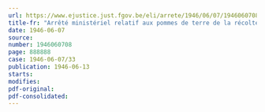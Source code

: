 ```yaml
---
url: https://www.ejustice.just.fgov.be/eli/arrete/1946/06/07/1946060708/justel
title-fr: "Arrêté ministériel relatif aux pommes de terre de la récolte de 1945"
date: 1946-06-07
source:
number: 1946060708
page: 888888
case: 1946-06-07/33
publication: 1946-06-13
starts:
modifies:
pdf-original:
pdf-consolidated:
---
```



